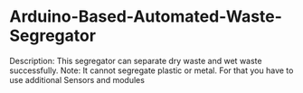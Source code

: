 # Arduino-Based-Automated-Waste-Segregator
Description: This segregator can separate dry waste and wet waste successfully.  Note: It cannot segregate plastic or metal. For that you have to use additional Sensors and modules
